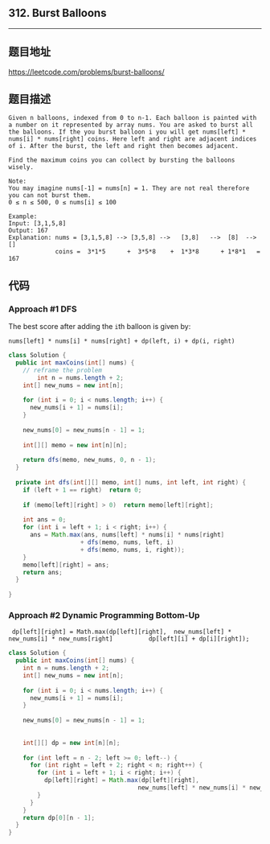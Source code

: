 ## 312. Burst Balloons

----
## 题目地址

https://leetcode.com/problems/burst-balloons/

## 题目描述
```
Given n balloons, indexed from 0 to n-1. Each balloon is painted with a number on it represented by array nums. You are asked to burst all the balloons. If the you burst balloon i you will get nums[left] * nums[i] * nums[right] coins. Here left and right are adjacent indices of i. After the burst, the left and right then becomes adjacent.

Find the maximum coins you can collect by bursting the balloons wisely.

Note:
You may imagine nums[-1] = nums[n] = 1. They are not real therefore you can not burst them.
0 ≤ n ≤ 500, 0 ≤ nums[i] ≤ 100

Example:
Input: [3,1,5,8]
Output: 167 
Explanation: nums = [3,1,5,8] --> [3,5,8] -->   [3,8]   -->  [8]  --> []
             coins =  3*1*5      +  3*5*8    +  1*3*8      + 1*8*1   = 167
```

## 代码

### Approach #1 DFS

The best score after adding the `i`th balloon is given by:

`nums[left] * nums[i] * nums[right] + dp(left, i) + dp(i, right)`

```java
class Solution {
  public int maxCoins(int[] nums) {
    // reframe the problem
		int n = nums.length + 2;
    int[] new_nums = new int[n];
    
    for (int i = 0; i < nums.length; i++) {
      new_nums[i + 1] = nums[i];
    }
    
    new_nums[0] = new_nums[n - 1] = 1;
    
    int[][] memo = new int[n][n];
    
    return dfs(memo, new_nums, 0, n - 1);
  }
  
  private int dfs(int[][] memo, int[] nums, int left, int right) {
    if (left + 1 == right)	return 0;
    
    if (memo[left][right] > 0)	return memo[left][right];
    
    int ans = 0;
    for (int i = left + 1; i < right; i++) {
      ans = Math.max(ans, nums[left] * nums[i] * nums[right]
                    + dfs(memo, nums, left, i)
                    + dfs(memo, nums, i, right));
    }
    memo[left][right] = ans;
    return ans;
  }
  
}
```

### Approach #2 Dynamic Programming Bottom-Up

` dp[left][right] = Math.max(dp[left][right], 
       new_nums[left] * new_nums[i] * new_nums[right]          dp[left][i] + dp[i][right]);`

```java
class Solution {
  public int maxCoins(int[] nums) {
    int n = nums.length + 2;
    int[] new_nums = new int[n];
    
    for (int i = 0; i < nums.length; i++) {
      new_nums[i + 1] = nums[i];
    }
    
    new_nums[0] = new_nums[n - 1] = 1;
    
    
    int[][] dp = new int[n][n];
    
    for (int left = n - 2; left >= 0; left--) {
      for (int right = left + 2; right < n; right++) {
        for (int i = left + 1; i < right; i++) {
          dp[left][right] = Math.max(dp[left][right], 
                                    new_nums[left] * new_nums[i] * new_nums[right] + dp[left][i] + dp[i][right]);
        }
      }
    }
    return dp[0][n - 1];
  }
}
```
















